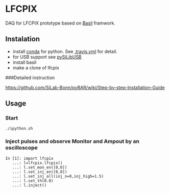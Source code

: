 # LFCPIX

DAQ for LFCPIX prototype based on [Basil](https://github.com/SiLab-Bonn/basil) framwork.

## Instalation

- install [conda](http://conda.pydata.org) for python. See [.travis.yml](https://github.com/SiLab-Bonn/lfcpix/blob/master/.travis.yml) for detail.
- for USB support see [pySiLibUSB](https://github.com/SiLab-Bonn/pySiLibUSB)
- install basil
- make a clone of lfcpix

###Detailed instruction

https://github.com/SiLab-Bonn/pyBAR/wiki/Step-by-step-Installation-Guide

## Usage

### Start
```
./ipython.sh
```

### Inject pulses and observe Monitor and Ampout by an oscilloscope
```
In [1]: import lfcpix
   ...: l=lfcpix.lfcpix()
   ...: l.set_mon_en([0,0])
   ...: l.set_inj_en([0,0])   
   ...: l.set_inj_all(inj_n=0,inj_high=1.5)
   ...: l.set_th(0.8)
   ...: l.inject()
```

